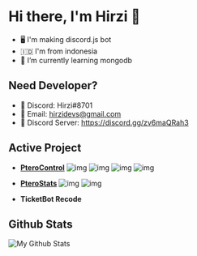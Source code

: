 # Hi there, I'm Hirzi 👋

- 🖥️ I'm making discord.js bot
- 🇮🇩 I'm from indonesia
- 🌱 I’m currently learning mongodb

## Need Developer?

- 💬 Discord: Hirzi#8701
- 💬 Email: hirzidevs@gmail.com
- 💬 Discord Server: https://discord.gg/zv6maQRah3

## Active Project

- [**PteroControl**](https://github.com/HirziDevs/PteroControl)
![img](https://media.discordapp.net/attachments/796243715014131714/857837120252411904/20210625_111805.jpg)
![img](https://media.discordapp.net/attachments/858987249218486274/858998561395834880/IMG_20210628_161250.jpg)
![img](https://media.discordapp.net/attachments/858987249218486274/858998561152827402/Screenshot_2021-06-28-16-13-21-29_572064f74bd5f9fa804b05334aa4f912.jpg)
![img](https://media.discordapp.net/attachments/858987249218486274/858998561643036682/IMG_20210628_161217.jpg)

- [**PteroStats**](https://github.com/HirziDevs/PteroStats)
![img](https://media.discordapp.net/attachments/796259732683227157/861126504246411264/20210704_130856.jpg)
![img](https://media.discordapp.net/attachments/586738538448420881/866624597171372032/IMG_20210719_171633.jpg)

- **TicketBot Recode**

## Github Stats
![My Github Stats](https://github-readme-stats.vercel.app/api?username=HirziDevs&show_icons=true&theme=algolia)


<!--
**HirziRDev/HirziRDev** is a ✨ _special_ ✨ repository because its `README.md` (this file) appears on your GitHub profile.

Here are some ideas to get you started:

- 🔭 I’m currently working on ...
- 🌱 I’m currently learning ...
- 👯 I’m looking to collaborate on ...
- 🤔 I’m looking for help with ...
- 💬 Ask me about ...
- 📫 How to reach me: ...
- 😄 Pronouns: ...
- ⚡ Fun fact: ...
-->
